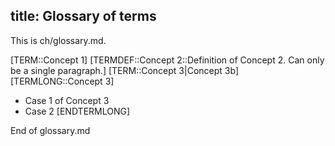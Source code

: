 title: Glossary of terms
---
This is ch/glossary.md.

[TERM::Concept 1]
[TERMDEF::Concept 2::Definition of Concept 2. Can only be a single paragraph.]
[TERM::Concept 3|Concept 3b]
[TERMLONG::Concept 3]
- Case 1 of Concept 3
- Case 2
[ENDTERMLONG]

End of glossary.md
